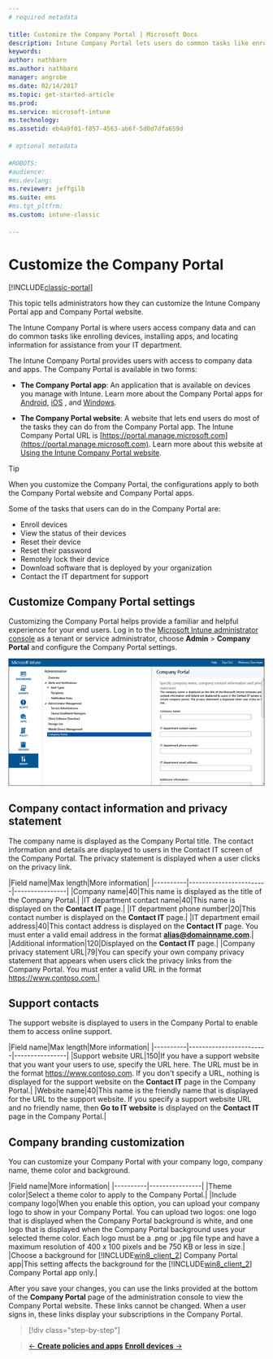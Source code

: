 ```yaml
---
# required metadata

title: Customize the Company Portal | Microsoft Docs
description: Intune Company Portal lets users do common tasks like enroll devices, install apps, and find IT department info.
keywords:
author: nathbarn
ms.author: nathbarn
manager: angrobe
ms.date: 02/14/2017
ms.topic: get-started-article
ms.prod:
ms.service: microsoft-intune
ms.technology:
ms.assetid: eb4a9f01-f857-4563-ab6f-5d0d7dfa659d

# optional metadata

#ROBOTS:
#audience:
#ms.devlang:
ms.reviewer: jeffgilb
ms.suite: ems
#ms.tgt_pltfrm:
ms.custom: intune-classic

---
```


# Customize the Company Portal

[!INCLUDE[classic-portal](../includes/classic-portal.md)]

This topic tells administrators how they can customize the Intune Company Portal app and Company Portal website.

The Intune Company Portal is where users access company data and can do common tasks like enrolling devices, installing apps, and locating information for assistance from your IT department.

The Intune Company Portal provides users with access to company data and apps. The Company Portal is available in two forms:

-   **The Company Portal app**: An application that is available on devices you manage with Intune. Learn more about the Company Portal apps for [Android](/Intune/EndUser/using-your-android-device-with-intune), [iOS](/Intune/EndUser/using-your-iOS-or-macOS-device-with-intune)
, and [Windows](/Intune/EndUser/using-your-windows-device-with-intune).


- **The Company Portal website**: A website that lets end users do most of the tasks they can do from the Company Portal app. The Intune Company Portal URL is [https://portal.manage.microsoft.com](https://portal.manage.microsoft.com). Learn more about this website at [Using the Intune Company Portal website](/Intune/EndUser/using-the-intune-company-portal-website).

> [!TIP]
> When you customize the Company Portal, the configurations apply to both the Company Portal website and Company Portal apps.

Some of the tasks that users can do in the Company Portal are:

-   Enroll devices
-   View the status of their devices
-   Reset their device
-   Reset their password
-   Remotely lock their device
-   Download software that is deployed by your organization
-   Contact the IT department for support

## Customize Company Portal settings
Customizing the Company Portal helps provide a familiar and helpful experience for your end users. Log in to the [Microsoft Intune administrator console](https://manage.microsoft.com) as a tenant or service administrator, choose **Admin** &gt; **Company Portal** and configure the Company Portal settings.

![admin-console-admin-workspace-comp-portal-settings](./media/companyportal.png)

## Company contact information and privacy statement
The company name is displayed as the Company Portal title. The contact information and details are displayed to users in the Contact IT screen of the Company Portal. The privacy statement is displayed when a user clicks on the privacy link.

|Field name|Max length|More information|
    |----------|------------------------|----------------|
    |Company name|40|This name is displayed as the title of the Company Portal.|
    |IT department contact name|40|This name is displayed on the **Contact IT** page.|
    |IT department phone number|20|This contact number is displayed on the **Contact IT** page.|
    |IT department email address|40|This contact address is displayed on the **Contact IT** page. You must enter a valid email address in the format **alias@domainname.com**.|
    |Additional information|120|Displayed on the **Contact IT** page.|
    |Company privacy statement URL|79|You can specify your own company privacy statement that appears when users click the privacy links from the Company Portal. You must enter a valid URL in the format https://www.contoso.com.|

## Support contacts
The support website is displayed to users in the Company Portal to enable them to access online support.

|Field name|Max length|More information|
    |----------|------------------------|----------------|
    |Support website URL|150|If you have a support website that you want your users to use, specify the URL here. The URL must be in the format https://www.contoso.com. If you don't specify a URL, nothing is displayed for the support website on the **Contact IT** page in the Company Portal.|
    |Website name|40|This name is the friendly name that is displayed for the URL to the support website. If you specify a support website URL and no friendly name, then **Go to IT website** is displayed on the **Contact IT** page in the Company Portal.|

## Company branding customization
You can customize your Company Portal with your company logo, company name, theme color and background.

|Field name|More information|
    |----------|----------------|
    |Theme color|Select a theme color to apply to the Company Portal.|
    |Include company logo|When you enable this option, you can upload your company logo to show in your Company Portal. You can upload two logos: one logo that is displayed when the Company Portal background is white, and one logo that is displayed when the Company Portal background uses your selected theme color. Each logo must be a .png or .jpg file type and have a maximum resolution of 400 x 100 pixels and be 750 KB or less in size.|
    |Choose a background for [!INCLUDE[win8_client_2](../includes/win8_client_2_md.md)] Company Portal app|This setting affects the background for the [!INCLUDE[win8_client_2](../includes/win8_client_2_md.md)] Company Portal app only.|


After you save your changes, you can use the links provided at the bottom of the **Company Portal** page of the administration console to view the Company Portal website. These links cannot be changed. When a user signs in, these links display your subscriptions in the Company Portal.

>[!div class="step-by-step"]

>[&larr; **Create policies and apps**](.\start-with-a-paid-subscription-to-microsoft-intune-step-6.md)       [**Enroll devices** &rarr;](.\start-with-a-paid-subscription-to-microsoft-intune-step-8.md)  

